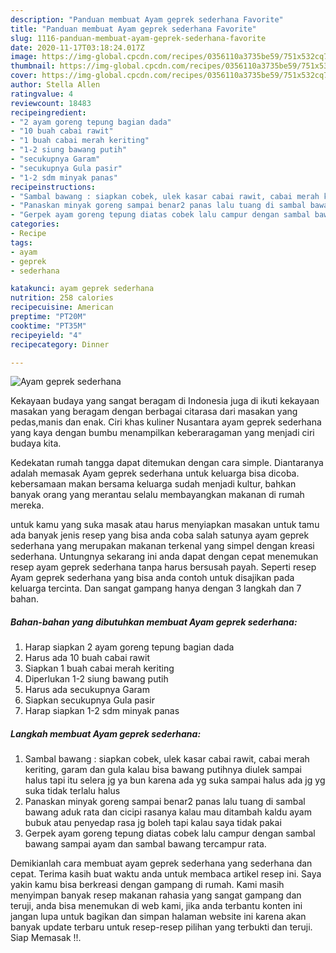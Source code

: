 ```yaml
---
description: "Panduan membuat Ayam geprek sederhana Favorite"
title: "Panduan membuat Ayam geprek sederhana Favorite"
slug: 1116-panduan-membuat-ayam-geprek-sederhana-favorite
date: 2020-11-17T03:18:24.017Z
image: https://img-global.cpcdn.com/recipes/0356110a3735be59/751x532cq70/ayam-geprek-sederhana-foto-resep-utama.jpg
thumbnail: https://img-global.cpcdn.com/recipes/0356110a3735be59/751x532cq70/ayam-geprek-sederhana-foto-resep-utama.jpg
cover: https://img-global.cpcdn.com/recipes/0356110a3735be59/751x532cq70/ayam-geprek-sederhana-foto-resep-utama.jpg
author: Stella Allen
ratingvalue: 4
reviewcount: 18483
recipeingredient:
- "2 ayam goreng tepung bagian dada"
- "10 buah cabai rawit"
- "1 buah cabai merah keriting"
- "1-2 siung bawang putih"
- "secukupnya Garam"
- "secukupnya Gula pasir"
- "1-2 sdm minyak panas"
recipeinstructions:
- "Sambal bawang : siapkan cobek, ulek kasar cabai rawit, cabai merah keriting, garam dan gula kalau bisa bawang putihnya diulek sampai halus tapi itu selera jg ya bun karena ada yg suka sampai halus ada jg yg suka tidak terlalu halus"
- "Panaskan minyak goreng sampai benar2 panas lalu tuang di sambal bawang aduk rata dan cicipi rasanya kalau mau ditambah kaldu ayam bubuk atau penyedap rasa jg boleh tapi kalau saya tidak pakai"
- "Gerpek ayam goreng tepung diatas cobek lalu campur dengan sambal bawang sampai ayam dan sambal bawang tercampur rata."
categories:
- Recipe
tags:
- ayam
- geprek
- sederhana

katakunci: ayam geprek sederhana 
nutrition: 258 calories
recipecuisine: American
preptime: "PT20M"
cooktime: "PT35M"
recipeyield: "4"
recipecategory: Dinner

---
```



![Ayam geprek sederhana](https://img-global.cpcdn.com/recipes/0356110a3735be59/751x532cq70/ayam-geprek-sederhana-foto-resep-utama.jpg)

Kekayaan budaya yang sangat beragam di Indonesia juga di ikuti kekayaan masakan yang beragam dengan berbagai citarasa dari masakan yang pedas,manis dan enak. Ciri khas kuliner Nusantara ayam geprek sederhana yang kaya dengan bumbu menampilkan keberaragaman yang menjadi ciri budaya kita.


Kedekatan rumah tangga dapat ditemukan dengan cara simple. Diantaranya adalah memasak Ayam geprek sederhana untuk keluarga bisa dicoba. kebersamaan makan bersama keluarga sudah menjadi kultur, bahkan banyak orang yang merantau selalu membayangkan makanan di rumah mereka.



untuk kamu yang suka masak atau harus menyiapkan masakan untuk tamu ada banyak jenis resep yang bisa anda coba salah satunya ayam geprek sederhana yang merupakan makanan terkenal yang simpel dengan kreasi sederhana. Untungnya sekarang ini anda dapat dengan cepat menemukan resep ayam geprek sederhana tanpa harus bersusah payah.
Seperti resep Ayam geprek sederhana yang bisa anda contoh untuk disajikan pada keluarga tercinta. Dan sangat gampang hanya dengan 3 langkah dan 7 bahan.


<!--inarticleads1-->

##### Bahan-bahan yang dibutuhkan membuat Ayam geprek sederhana:

1. Harap siapkan 2 ayam goreng tepung bagian dada
1. Harus ada 10 buah cabai rawit
1. Siapkan 1 buah cabai merah keriting
1. Diperlukan 1-2 siung bawang putih
1. Harus ada secukupnya Garam
1. Siapkan secukupnya Gula pasir
1. Harap siapkan 1-2 sdm minyak panas




<!--inarticleads2-->

##### Langkah membuat  Ayam geprek sederhana:

1. Sambal bawang : siapkan cobek, ulek kasar cabai rawit, cabai merah keriting, garam dan gula kalau bisa bawang putihnya diulek sampai halus tapi itu selera jg ya bun karena ada yg suka sampai halus ada jg yg suka tidak terlalu halus
1. Panaskan minyak goreng sampai benar2 panas lalu tuang di sambal bawang aduk rata dan cicipi rasanya kalau mau ditambah kaldu ayam bubuk atau penyedap rasa jg boleh tapi kalau saya tidak pakai
1. Gerpek ayam goreng tepung diatas cobek lalu campur dengan sambal bawang sampai ayam dan sambal bawang tercampur rata.




Demikianlah cara membuat ayam geprek sederhana yang sederhana dan cepat. Terima kasih buat waktu anda untuk membaca artikel resep ini. Saya yakin kamu bisa berkreasi dengan gampang di rumah. Kami masih menyimpan banyak resep makanan rahasia yang sangat gampang dan teruji, anda bisa menemukan di web kami, jika anda terbantu konten ini jangan lupa untuk bagikan dan simpan halaman website ini karena akan banyak update terbaru untuk resep-resep pilihan yang terbukti dan teruji. Siap Memasak !!. 
